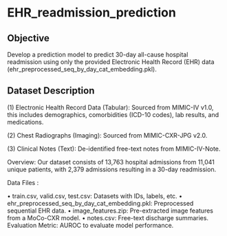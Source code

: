 # EHR_readmission_prediction

## Objective
 Develop a prediction model to predict
 30-day all-cause hospital readmission using only the provided Electronic Health Record (EHR)
 data (ehr_preprocessed_seq_by_day_cat_embedding.pkl).

 ## Dataset Description
  (1) Electronic Health Record Data (Tabular): Sourced from MIMIC-IV v1.0, this includes
  demographics, comorbidities (ICD-10 codes), lab results, and medications.
  
  (2) Chest Radiographs (Imaging): Sourced from MIMIC-CXR-JPG v2.0.
  
  (3) Clinical Notes (Text): De-identified free-text notes from MIMIC-IV-Note.
 
 Overview: Our dataset consists of 13,763 hospital admissions from 11,041 unique patients,
 with 2,379 admissions resulting in a 30-day readmission.
 
Data Files :

  • train.csv, valid.csv, test.csv: Datasets with IDs, labels, etc.
  • ehr_preprocessed_seq_by_day_cat_embedding.pkl: Preprocessed sequential EHR data.
  • image_features.zip: Pre-extracted image features from a MoCo-CXR model.
  • notes.csv: Free-text discharge summaries.
 Evaluation Metric: AUROC to evaluate model performance.
